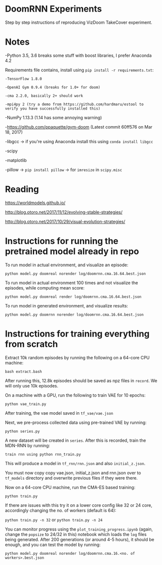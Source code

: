 # DoomRNN Experiments

Step by step instructions of reproducing VizDoom TakeCover experiment.

# Notes

-Python 3.5, 3.6 breaks some stuff with boost libraries, I prefer Anaconda 4.2

Requirements file contains, install using `pip install -r requirements.txt`:

    -TensorFlow 1.8.0

    -OpenAI Gym 0.9.4 (breaks for 1.0+ for doom)

    -cma 2.2.0, basically 2+ should work

    -mpi4py 2 (try a demo from https://github.com/hardmaru/estool to verify you have successfully installed this)


-NumPy 1.13.3 (1.14 has some annoying warning)

-https://github.com/ppaquette/gym-doom (Latest commit 60ff576  on Mar 18, 2017)

-libgcc -> if you're using Anaconda install this using `conda install libgcc`

-scipy

-matplotlib

-pillow -> `pip install pillow` -> for `imresize` in `scipy.misc`

# Reading

https://worldmodels.github.io/

http://blog.otoro.net/2017/11/12/evolving-stable-strategies/

http://blog.otoro.net/2017/10/29/visual-evolution-strategies/

# Instructions for running the pretrained model already in repo

To run model in actual environment, and visualize an episode:

`python model.py doomreal norender log/doomrnn.cma.16.64.best.json`

To run model in actual environment 100 times and not visualize the episodes, while computing mean score:

`python model.py doomreal render log/doomrnn.cma.16.64.best.json`

To run model in generated environment, and visualize results:

`python model.py doomrnn norender log/doomrnn.cma.16.64.best.json`

# Instructions for training everything from scratch

Extract 10k random episodes by running the following on a 64-core CPU machine:

`bash extract.bash`

After running this, 12.8k episodes should be saved as npz files in `record`. We will only use 10k episodes.

On a machine with a GPU, run the following to train VAE for 10 epochs:

`python vae_train.py`

After training, the vae model saved in `tf_vae/vae.json`

Next, we pre-process collected data using pre-trained VAE by running:

`python series.py`

A new dataset will be created in `series`. After this is recorded, train the MDN-RNN by running:

`train rnn using python rnn_train.py`

This will produce a model in `tf_rnn/rnn.json` and also `initial_z.json`.

You must now copy copy vae.json, initial_z.json and rnn.json over to `tf_models` directory and overwrite previous files if they were there.

Now on a 64-core CPU machine, run the CMA-ES based training:

`python train.py`

If there are issues with this try it on a lower core config like 32 or 24 core, accordingly changing the no. of workers (default is 64):

`python train.py -n 32` or `python train.py -n 24`

You can monitor progress using the `plot_training_progress.ipynb` (again, change the `popsize` to 24/32 in this) notebook which loads the `log` files being generated. After 200 generations (or around 4-5 hours), it should be enough, and you can test the model by running:

`python model.py doomreal norender log/doomrnn.cma.16.<no. of workers>.best.json`

